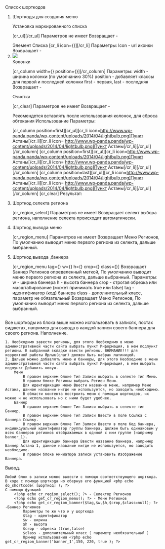 Список шорткодов
1. Шорткоды для создания меню

    Установка маркированного списка

    [cr_ul][/cr_ul]
    Параметров не имеет
    Возвращает - <ul></ul>
    Элемент Списка
    [cr_li icon={}][/cr_li]
    Параметры:
        Icon - url иконки
    Возвращает - <li class='cr-menu-li'><span class='cr-menu-span'><img src="{url иконки}"></span></li>
    Колонки

    [cr_column width={} position={}][/cr_column]
    Параметры:
        width - ширина колонки (по умолчанию 30%)
        position - добавляет классы для первой и последней колонки first - первая, last - последняя
    Возвращает - <div class='cr-columns {position}' style='width:{width}' ></div>

    Очистка

    [cr_clear]
    Параметров не имеет
    Возвращает - <div class='cr-clear'></div>
    Рекомендется вставлять после использования колонок, для сброса обтекания
    Использование
    Параметры:

    [cr_column position=first][cr_ul][cr_li icon=http://www.wp-panda.panda/wp-content/uploads/2014/04/lightbulb.png]Пункт Астаны[/cr_li][cr_li icon= http://www.wp-panda.panda/wp-content/uploads/2014/04/lightbulb.png]Пункт Астаны[/cr_li][/cr_ul][/cr_column]
    [cr_column position=first][cr_ul][cr_li icon=http://www.wp-panda.panda/wp-content/uploads/2014/04/lightbulb.png]Пункт Астаны[/cr_li][cr_li icon= http://www.wp-panda.panda/wp-content/uploads/2014/04/lightbulb.png]Пункт Астаны[/cr_li][/cr_ul][/cr_column]
    [cr_column position=last][cr_ul][cr_li icon=http://www.wp-panda.panda/wp-content/uploads/2014/04/lightbulb.png]Пункт Астаны[/cr_li][cr_li icon= http://www.wp-panda.panda/wp-content/uploads/2014/04/lightbulb.png]Пункт Астаны[/cr_li][/cr_ul][/cr_column]
    [cr_clear]
    Результат:

2. Шорткод селекта региона

    [cr_region_select]
    Параметров не имеет
    Возвращает селект выбора региона, наполнение селекта происходит автоматически.

3. Шорткод вывода меню

    [cr_region_menu]
    Параметров не имеет
    Возвращает Меню Регионов, По умолчанию выводит меню первого региона из селекта, дальше выбранный.

4. Шорткод вывода ,баннера

    [cr_region_menu tag={} w={} h={} crop={} class={}]
    Возвращает Баннер Регионов определенный меткой, По умолчанию выводит меню первого региона из селекта, дальше выбранный.
    Параметры:
        w - ширина баннера
        h - высота баннера
        crop - строгая обрезка или масштабирование (может принимать true или false)
        tag - идентификатор (код) баннера
        class - дополнительный класс, параметр не обязательный
    Возвращает Меню Регионов, По умолчанию выводит меню первого региона из селекта, дальше выбранный.
    <div class='banner-region'>
        <a href='{href}'><img class='{class}' src='{url}' alt=''></a>
    </div>

Все шорткоды из блока выше можно использовать в записях, постах виджетах, например для вывода в каждой записи своего баннера для своего региона.
Наполнение.

    1. Необходимо завести регионы, для этого Необходимо в меню административной части сайта выбрать пункт Информация, в нем подпункт регионы. В выбранной вкладке ввести регионы. ВНИМАНИЕ!!! для корректной работы Ярлык(слаг) должен быть набран латиницей.
    2. Дальше можно добавлять меню и баннеры, для этого Необходимо в меню административной части сайта выбрать пункт Информация, в нем выбрать подпункт Добавить новую.
        Меню
            В правом верхнем блоке Тип Записи выбрать в селекте тип Меню.
            В правом блоке Регионы выбрать Регион Меню.
            Для идентификации меню Ввести название меню, например Меню Астана, данное название нигде не используется, но заводить необходимо.
            В области контента построить меню с помощью шорткодов, их можно и не использовать но с ними будет удобнее.
        Баннер
            В правом верхнем блоке Тип Записи выбрать в селекте тип Баннер.
            В правом верхнем блоке Тип Записи Ввести в поле Ссылка с баннера Ссылку.
            В правом верхнем блоке Тип Записи Ввести в поле Koд баннера, индивидуальный идентификатор группы баннера, должен быть одинаковым у всех баннеров регионов отображаемых в однной с ним группе (например banner_1).
            Для идентификации баннера Ввести название баннера, например Баннер Астана 1, данное название нигде не используется, но заводить необходимо.
            В правом блоке миниатюра записи установить Изображение Баннера.

Вывод.

    Любой блок в записи можно вывести с помощю соответствующего шорткода.
    В коде с помощю шорткода но обеpнув его функцией <php echo do_shortcode( [шорткод] ); ?>
    С помощю функций
        <?php echo cr_region_select(); ?> - Селектор Регионов
        <?php echo get_cr_region_menu(); ?> - Меню Регионов
        <?php echo get_cr_region_banner($tag,$w,$h,$crop,$class=null); ?> -Баннер Регионов
            Параметры те же что и у шорткода
            $tag - идентификатор
            $w - ширина
            $h - высота
            $crop - обрезка (true,false)
            $class - дополнительный класс ( параметр необязательный )
            Пример использования <?php echo get_cr_region_banner('banner_1',150, 220, true ); ?>
